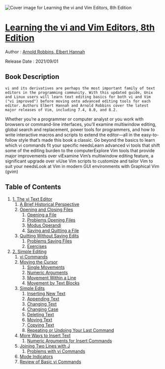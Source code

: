 ![Cover image for Learning the vi and Vim Editors, 8th Edition](https://imgdetail.ebookreading.net/cover/cover/20200920/EB9781492078791.jpg)

[Learning the vi and Vim Editors, 8th Edition](https://ebookreading.net/view/book/Learning+the+vi+and+Vim+Editors%2C+8th+Edition-EB9781492078791_1.html "Learning the vi and Vim Editors, 8th Edition")
====================================================================================================================

Author : [Arnold Robbins](https://ebookreading.net/search/author/Arnold+Robbins),[ 
            Elbert Hannah](https://ebookreading.net/search/author/+%0D%0A++++++++++++Elbert+Hannah)

Release Date : 2021/09/01

Book Description
-----------------


    
    vi and its derivatives are perhaps the most important family of text editors in the programming community. With this updated guide, Unix and Linux users will learn text editing basics for both vi and Vim ("vi improved") before moving onto advanced editing tools for each editor. Authors Elbert Hannah and Arnold Robbins cover the latest major releases of Vim, including 7.4, 8.0, and 8.2.
Whether you’re a programmer or computer analyst or you work with browsers or command-line interfaces, you’ll examine multiwindow editing, global search and replacement, power tools for programmers, and how to write interactive macros and scripts to extend the editor—all in the easy-to-follow style that’s made this book a classic.
Go beyond the basics to learn which vi commands fit your specific needsLearn advanced vi tools that shift some of the editing burden to the computerExplore Vim tools that provide major improvements over viExamine Vim’s multiwindow editing feature, a significant upgrade over viUse Vim scripts to customize and tailor Vim to suit your needsLook at Vim in modern GUI environments with Graphical Vim (gvim)
  

Table of Contents
-----------------

1. [1. The vi Text Editor](https://ebookreading.net/view/book/Learning+the+vi+and+Vim+Editors%2C+8th+Edition-EB9781492078791_5.html#vi8-ch-1)
    1. [A Brief Historical Perspective](https://ebookreading.net/view/book/Learning+the+vi+and+Vim+Editors%2C+8th+Edition-EB9781492078791_5.html#vi8-ch-1-sect-1)
    1. [Opening and Closing Files](https://ebookreading.net/view/book/Learning+the+vi+and+Vim+Editors%2C+8th+Edition-EB9781492078791_5.html#vi8-ch-1-sect-2)
        1. [Opening a File](https://ebookreading.net/view/book/Learning+the+vi+and+Vim+Editors%2C+8th+Edition-EB9781492078791_5.html#vi8-ch-1-sect-2.1)
        1. [Problems Opening Files](https://ebookreading.net/view/book/Learning+the+vi+and+Vim+Editors%2C+8th+Edition-EB9781492078791_5.html#vi8-ch-1-sect-2.2)
        1. [Modus Operandi](https://ebookreading.net/view/book/Learning+the+vi+and+Vim+Editors%2C+8th+Edition-EB9781492078791_5.html#vi8-ch-1-sect-2.3)
        1. [Saving and Quitting a File](https://ebookreading.net/view/book/Learning+the+vi+and+Vim+Editors%2C+8th+Edition-EB9781492078791_5.html#vi8-ch-1-sect-2.4)
    1. [Quitting Without Saving Edits](https://ebookreading.net/view/book/Learning+the+vi+and+Vim+Editors%2C+8th+Edition-EB9781492078791_5.html#vi8-ch-1-sect-3)
        1. [Problems Saving Files](https://ebookreading.net/view/book/Learning+the+vi+and+Vim+Editors%2C+8th+Edition-EB9781492078791_5.html#vi8-ch-1-sect-3.1)
        1. [Exercises](https://ebookreading.net/view/book/Learning+the+vi+and+Vim+Editors%2C+8th+Edition-EB9781492078791_5.html#vi8-ch-1-sect-3.2)
1. [2. Simple Editing](https://ebookreading.net/view/book/Learning+the+vi+and+Vim+Editors%2C+8th+Edition-EB9781492078791_6.html#vi8-ch-2)
    1. [vi Commands](https://ebookreading.net/view/book/Learning+the+vi+and+Vim+Editors%2C+8th+Edition-EB9781492078791_6.html#vi8-ch-2-sect-1)
    1. [Moving the Cursor](https://ebookreading.net/view/book/Learning+the+vi+and+Vim+Editors%2C+8th+Edition-EB9781492078791_6.html#vi8-ch-2-sect-2)
        1. [Single Movements](https://ebookreading.net/view/book/Learning+the+vi+and+Vim+Editors%2C+8th+Edition-EB9781492078791_6.html#vi8-ch-2-sect-2.1)
        1. [Numeric Arguments](https://ebookreading.net/view/book/Learning+the+vi+and+Vim+Editors%2C+8th+Edition-EB9781492078791_6.html#vi8-ch-2-sect-2.2)
        1. [Movement Within a Line](https://ebookreading.net/view/book/Learning+the+vi+and+Vim+Editors%2C+8th+Edition-EB9781492078791_6.html#vi8-ch-2-sect-2.3)
        1. [Movement by Text Blocks](https://ebookreading.net/view/book/Learning+the+vi+and+Vim+Editors%2C+8th+Edition-EB9781492078791_6.html#vi8-ch-2-sect-2.4)
    1. [Simple Edits](https://ebookreading.net/view/book/Learning+the+vi+and+Vim+Editors%2C+8th+Edition-EB9781492078791_6.html#vi8-ch-2-sect-3)
        1. [Inserting New Text](https://ebookreading.net/view/book/Learning+the+vi+and+Vim+Editors%2C+8th+Edition-EB9781492078791_6.html#vi8-ch-2-sect-3.1)
        1. [Appending Text](https://ebookreading.net/view/book/Learning+the+vi+and+Vim+Editors%2C+8th+Edition-EB9781492078791_6.html#vi8-ch-2-sect-3.2)
        1. [Changing Text](https://ebookreading.net/view/book/Learning+the+vi+and+Vim+Editors%2C+8th+Edition-EB9781492078791_6.html#vi8-ch-2-sect-3.3)
        1. [Changing Case](https://ebookreading.net/view/book/Learning+the+vi+and+Vim+Editors%2C+8th+Edition-EB9781492078791_6.html#vi8-ch-2-sect-3.4)
        1. [Deleting Text](https://ebookreading.net/view/book/Learning+the+vi+and+Vim+Editors%2C+8th+Edition-EB9781492078791_6.html#vi8-ch-2-sect-3.5)
        1. [Moving Text](https://ebookreading.net/view/book/Learning+the+vi+and+Vim+Editors%2C+8th+Edition-EB9781492078791_6.html#vi8-ch-2-sect-3.6)
        1. [Copying Text](https://ebookreading.net/view/book/Learning+the+vi+and+Vim+Editors%2C+8th+Edition-EB9781492078791_6.html#vi8-ch-2-sect-3.7)
        1. [Repeating or Undoing Your Last Command](https://ebookreading.net/view/book/Learning+the+vi+and+Vim+Editors%2C+8th+Edition-EB9781492078791_6.html#vi8-ch-2-sect-3.8)
    1. [More Ways to Insert Text](https://ebookreading.net/view/book/Learning+the+vi+and+Vim+Editors%2C+8th+Edition-EB9781492078791_6.html#vi8-ch-2-sect-4)
        1. [Numeric Arguments for Insert Commands](https://ebookreading.net/view/book/Learning+the+vi+and+Vim+Editors%2C+8th+Edition-EB9781492078791_6.html#vi8-ch-2-sect-4.1)
    1. [Joining Two Lines with J](https://ebookreading.net/view/book/Learning+the+vi+and+Vim+Editors%2C+8th+Edition-EB9781492078791_6.html#vi8-ch-2-sect-5)
        1. [Problems with vi Commands](https://ebookreading.net/view/book/Learning+the+vi+and+Vim+Editors%2C+8th+Edition-EB9781492078791_6.html#vi8-ch-2-sect-5.1)
    1. [Mode Indicators](https://ebookreading.net/view/book/Learning+the+vi+and+Vim+Editors%2C+8th+Edition-EB9781492078791_6.html#vi8-ch-2-sect-6)
    1. [Review of Basic vi Commands](https://ebookreading.net/view/book/Learning+the+vi+and+Vim+Editors%2C+8th+Edition-EB9781492078791_6.html#vi8-ch-2-sect-7)
